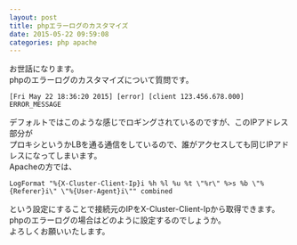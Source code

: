 ```yaml
---
layout: post
title: phpエラーログのカスタマイズ
date: 2015-05-22 09:59:08
categories: php apache
---
```

<!-- {% raw %} -->
<p>お世話になります。<br>
phpのエラーログのカスタマイズについて質問です。</p>

<pre><code>[Fri May 22 18:36:20 2015] [error] [client 123.456.678.000] ERROR_MESSAGE
</code></pre>

<p>デフォルトではこのような感じでロギングされているのですが、このIPアドレス部分が<br>
プロキシというかLBを通る通信をしているので、誰がアクセスしても同じIPアドレスになってしまいます。<br>
Apacheの方では、</p>

<pre><code>LogFormat "%{X-Cluster-Client-Ip}i %h %l %u %t \"%r\" %&gt;s %b \"%{Referer}i\" \"%{User-Agent}i\"" combined
</code></pre>

<p>という設定にすることで接続元のIPをX-Cluster-Client-Ipから取得できます。<br>
phpのエラーログの場合はどのように設定するのでしょうか。<br>
よろしくお願いいたします。</p>
<!-- {% endraw %} -->
